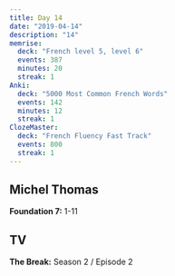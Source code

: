 ```yaml
---
title: Day 14
date: "2019-04-14"
description: "14"
memrise:
  deck: "French level 5, level 6"
  events: 387
  minutes: 20
  streak: 1
Anki:
  deck: "5000 Most Common French Words"
  events: 142
  minutes: 12
  streak: 1
ClozeMaster:
  deck: "French Fluency Fast Track"
  events: 800
  streak: 1
---
```


<h2>Michel Thomas</h2>
<strong>Foundation 7:</strong> 1-11

<h2>TV</h2>
<strong>The Break:</strong> Season 2 / Episode 2
